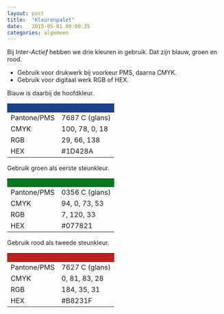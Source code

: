 ```yaml
---
layout: post
title:  "Kleurenpalet"
date:   2015-05-01 00:00:35
categories: algemeen
---
```


Bij Inter-*Actief* hebben we drie kleuren in gebruik. Dat zijn blauw, groen en rood.

* Gebruik voor drukwerk bij voorkeur PMS, daarna CMYK.
* Gebruik voor digitaal werk RGB of HEX.

Blauw is daarbij de hoofdkleur.
<table style="width: 100%; border-collapse: collapse">
  <tr>
    <th style="background-color: #1D428A; height: 20px"></th>
    <th style="background-color: #1D428A; height: 20px"></th>
  </tr>
  <tr>
    <td>Pantone/PMS</td><td>7687 C (glans)</td>
  </tr>
  <tr>
    <td>CMYK</td><td>100, 78, 0, 18</td>
  </tr>
  <tr>
    <td>RGB</td><td>29, 66, 138</td>
  </tr>
  <tr>
    <td>HEX</td><td>#1D428A</td>
  </tr>
</table>

Gebruik groen als eerste steunkleur.
<table style="width: 100%; border-collapse: collapse">
  <tr>
    <th style="background-color: #077821; height: 20px"></th>
    <th style="background-color: #077821; height: 20px"></th>
  </tr>
  <tr>
    <td>Pantone/PMS</td><td>0356 C (glans)</td>
  </tr>
  <tr>
    <td>CMYK</td><td>94, 0, 73, 53</td>
  </tr>
  <tr>
    <td>RGB</td><td>7, 120, 33</td>
  </tr>
  <tr>
    <td>HEX</td><td>#077821</td>
  </tr>
</table>

Gebruik rood als tweede steunkleur.
<table style="width: 100%; border-collapse: collapse">
  <tr>
    <th style="background-color: #B8231F; height: 20px"></th>
    <th style="background-color: #B8231F; height: 20px"></th>
  </tr>
  <tr>
    <td>Pantone/PMS</td><td>7627 C (glans)</td>
  </tr>
  <tr>
    <td>CMYK</td><td>0, 81, 83, 28</td>
  </tr>
  <tr>
    <td>RGB</td><td>184, 35, 31</td>
  </tr>
  <tr>
    <td>HEX</td><td>#B8231F</td>
  </tr>
</table>


